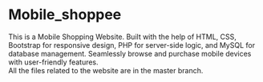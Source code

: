 # Mobile_shoppee
This is a Mobile Shopping Website. Built with the help of HTML, CSS, Bootstrap for responsive design, PHP for server-side logic, and MySQL for database management. Seamlessly browse and purchase mobile devices with user-friendly features.<br>
All the files related to the website are in the master branch.
